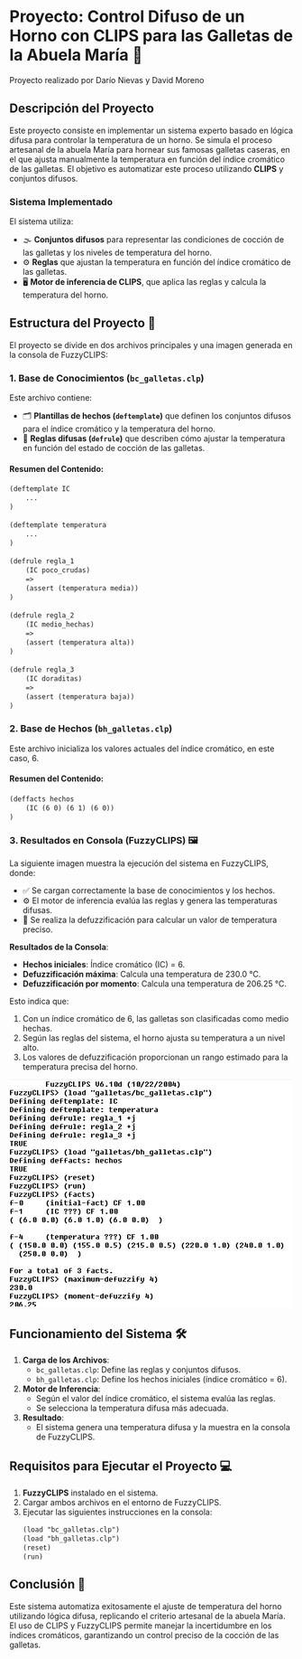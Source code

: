 # Proyecto: Control Difuso de un Horno con CLIPS para las Galletas de la Abuela María 🍪

Proyecto realizado por Darío Nievas y David Moreno 

## Descripción del Proyecto

Este proyecto consiste en implementar un sistema experto basado en lógica difusa para controlar la temperatura de un horno. Se simula el proceso artesanal de la abuela María para hornear sus famosas galletas caseras, en el que ajusta manualmente la temperatura en función del índice cromático de las galletas. El objetivo es automatizar este proceso utilizando **CLIPS** y conjuntos difusos.

### Sistema Implementado

El sistema utiliza:
- 🌫️ **Conjuntos difusos** para representar las condiciones de cocción de las galletas y los niveles de temperatura del horno.
- ⚙️ **Reglas** que ajustan la temperatura en función del índice cromático de las galletas.
- 🖥️ **Motor de inferencia de CLIPS**, que aplica las reglas y calcula la temperatura del horno.

## Estructura del Proyecto 📂

El proyecto se divide en dos archivos principales y una imagen generada en la consola de FuzzyCLIPS:

### 1. **Base de Conocimientos (`bc_galletas.clp`)**

Este archivo contiene:
- 🗂️ **Plantillas de hechos (`deftemplate`)** que definen los conjuntos difusos para el índice cromático y la temperatura del horno.
- 📜 **Reglas difusas (`defrule`)** que describen cómo ajustar la temperatura en función del estado de cocción de las galletas.

#### Resumen del Contenido:
```clips
(deftemplate IC
    ...
)

(deftemplate temperatura
    ...
)

(defrule regla_1
    (IC poco_crudas)
    =>
    (assert (temperatura media))
)

(defrule regla_2
    (IC medio_hechas)
    =>
    (assert (temperatura alta))
)

(defrule regla_3
    (IC doraditas)
    =>
    (assert (temperatura baja))
)
```

### 2. **Base de Hechos (`bh_galletas.clp`)**
Este archivo inicializa los valores actuales del índice cromático, en este caso, 6.

#### Resumen del Contenido:
```clips
(deffacts hechos
    (IC (6 0) (6 1) (6 0)) 
)
```

### 3. **Resultados en Consola (FuzzyCLIPS)** 🖼️
La siguiente imagen muestra la ejecución del sistema en FuzzyCLIPS, donde:
- ✅ Se cargan correctamente la base de conocimientos y los hechos.
- ⚙️ El motor de inferencia evalúa las reglas y genera las temperaturas difusas.
- 🔢 Se realiza la defuzzificación para calcular un valor de temperatura preciso.

**Resultados de la Consola**:
- **Hechos iniciales**: Índice cromático (IC) = 6.
- **Defuzzificación máxima**: Calcula una temperatura de 230.0 °C.
- **Defuzzificación por momento**: Calcula una temperatura de 206.25 °C.

Esto indica que:
1. Con un índice cromático de 6, las galletas son clasificadas como medio hechas.
2. Según las reglas del sistema, el horno ajusta su temperatura a un nivel alto.
3. Los valores de defuzzificación proporcionan un rango estimado para la temperatura precisa del horno.

![Consola de FuzzyCLIPS](galletas/Captura%20de%20pantalla%202024-12-03%20111444.png)

## Funcionamiento del Sistema 🛠️
 1. **Carga de los Archivos**:
    - `bc_galletas.clp`:  Define las reglas y conjuntos difusos.
    - `bh_galletas.clp`: Define los hechos iniciales (índice cromático = 6).
 2. **Motor de Inferencia**:
    - Según el valor del índice cromático, el sistema evalúa las reglas.
    - Se selecciona la temperatura difusa más adecuada.
 3. **Resultado**:
    - El sistema genera una temperatura difusa y la muestra en la consola de FuzzyCLIPS.

## Requisitos para Ejecutar el Proyecto 💻
  1. **FuzzyCLIPS** instalado en el sistema.
  2. Cargar ambos archivos en el entorno de FuzzyCLIPS.
  3. Ejecutar las siguientes instrucciones en la consola:
     ```clips
     (load "bc_galletas.clp")
     (load "bh_galletas.clp")
     (reset)
     (run)
     ```
     
## Conclusión 🏁
Este sistema automatiza exitosamente el ajuste de temperatura del horno utilizando lógica difusa, replicando el criterio artesanal de la abuela María. El uso de CLIPS y FuzzyCLIPS permite manejar la incertidumbre en los índices cromáticos, garantizando un control preciso de la cocción de las galletas.

